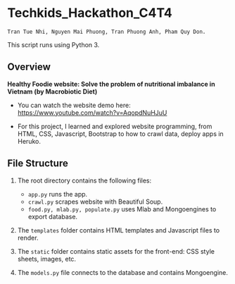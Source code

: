 # Techkids_Hackathon_C4T4
```
Tran Tue Nhi, Nguyen Mai Phuong, Tran Phuong Anh, Pham Quy Don.
```
This script runs using Python 3.

## Overview

**Healthy Foodie website: Solve the problem of nutritional imbalance in Vietnam (by Macrobiotic Diet)**

* You can watch the website demo here:
https://www.youtube.com/watch?v=AqopdNuHJuU

* For this project, I learned and explored website programming, from HTML, CSS, Javascript, Bootstrap to how to crawl data, deploy apps in Heruko.

## File Structure

1. The root directory contains the following files:
   * ```app.py``` runs the app.
   * ```crawl.py``` scrapes website with Beautiful Soup.
   * ```food.py, mlab.py, populate.py``` uses Mlab and Mongoengines to export database.

2. The ```templates``` folder contains HTML templates and Javascript files to render.

3. The ```static``` folder contains static assets for the front-end: CSS style sheets, images, etc.
4. The ```models.py``` file connects to the database and contains Mongoengine.



